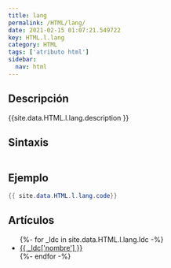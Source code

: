```yaml
---
title: lang
permalink: /HTML/lang/
date: 2021-02-15 01:07:21.549722
key: HTML.l.lang
category: HTML
tags: ['atributo html']
sidebar: 
  nav: html
---
```


## Descripción
{{site.data.HTML.l.lang.description }}

## Sintaxis
~~~html
~~~

## Ejemplo
~~~java
{{ site.data.HTML.l.lang.code}}
~~~

## Artículos
<ul>
{%- for _ldc in site.data.HTML.l.lang.ldc -%}
   <li>
       <a href="{{_ldc['url'] }}">{{ _ldc['nombre'] }}</a>
   </li>
{%- endfor -%}
</ul>
